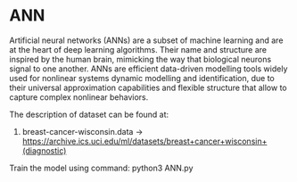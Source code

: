 # ANN

Artificial neural networks (ANNs) are a subset of machine learning and are at the heart of deep learning algorithms. Their name and structure are inspired by the human brain, mimicking the way that biological neurons signal to one another. ANNs are efficient data-driven modelling tools widely used for nonlinear systems dynamic modelling and identification, due to their universal approximation capabilities and flexible structure that allow to capture complex nonlinear behaviors.


The description of dataset can be found at:
1. breast-cancer-wisconsin.data -> https://archive.ics.uci.edu/ml/datasets/breast+cancer+wisconsin+(diagnostic)

Train the model using command:
python3 ANN.py
